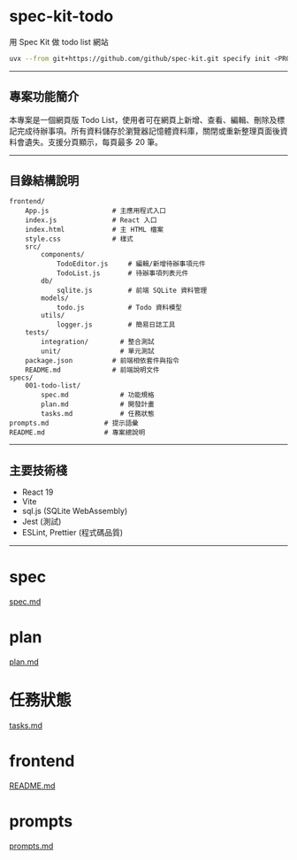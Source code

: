 # spec-kit-todo
用 Spec Kit 做 todo list 網站
```bash
uvx --from git+https://github.com/github/spec-kit.git specify init <PROJECT_NAME>
```

---

## 專案功能簡介

本專案是一個網頁版 Todo List，使用者可在網頁上新增、查看、編輯、刪除及標記完成待辦事項。所有資料儲存於瀏覽器記憶體資料庫，關閉或重新整理頁面後資料會遺失。支援分頁顯示，每頁最多 20 筆。

---

## 目錄結構說明

```
frontend/
	App.js                # 主應用程式入口
	index.js              # React 入口
	index.html            # 主 HTML 檔案
	style.css             # 樣式
	src/
		components/
			TodoEditor.js     # 編輯/新增待辦事項元件
			TodoList.js       # 待辦事項列表元件
		db/
			sqlite.js         # 前端 SQLite 資料管理
		models/
			todo.js           # Todo 資料模型
		utils/
			logger.js         # 簡易日誌工具
	tests/
		integration/        # 整合測試
		unit/               # 單元測試
	package.json          # 前端相依套件與指令
	README.md             # 前端說明文件
specs/
	001-todo-list/
		spec.md             # 功能規格
		plan.md             # 開發計畫
		tasks.md            # 任務狀態
prompts.md              # 提示語彙
README.md               # 專案總說明
```

---

## 主要技術棧

- React 19
- Vite
- sql.js (SQLite WebAssembly)
- Jest (測試)
- ESLint, Prettier (程式碼品質)

---

# spec
[spec.md](.\specs\001-todo-list\spec.md)

# plan
[plan.md](.\specs\001-todo-list\plan.md)

# 任務狀態
[tasks.md](.\specs\001-todo-list\tasks.md)

# frontend
[README.md](.\frontend\README.md)

# prompts
[prompts.md](.\prompts.md)

